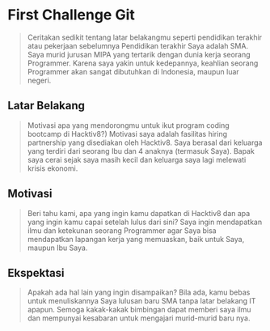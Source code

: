 # First Challenge Git

> Ceritakan sedikit tentang latar belakangmu seperti pendidikan terakhir atau pekerjaan sebelumnya
> Pendidikan terakhir Saya adalah SMA. Saya murid jurusan MIPA yang tertarik dengan dunia kerja seorang Programmer. Karena saya yakin untuk kedepannya, keahlian seorang Programmer akan sangat dibutuhkan di Indonesia, maupun luar negeri.
## Latar Belakang

> Motivasi apa yang mendorongmu untuk ikut program coding bootcamp di Hacktiv8?)
> Motivasi saya adalah fasilitas hiring partnership yang disediakan oleh Hacktiv8. Saya berasal dari keluarga yang terdiri dari seorang Ibu dan 4 anaknya (termasuk Saya). Bapak saya cerai sejak saya masih kecil dan keluarga saya lagi melewati krisis ekonomi.
## Motivasi

> Beri tahu kami, apa yang ingin kamu dapatkan di Hacktiv8 dan apa yang ingin kamu capai setelah lulus dari sini?
> Saya ingin mendapatkan ilmu dan ketekunan seorang Programmer agar Saya bisa mendapatkan lapangan kerja yang memuaskan, baik untuk Saya, maupun Ibu Saya.
## Ekspektasi

> Apakah ada hal lain yang ingin disampaikan? Bila ada, kamu bebas untuk menuliskannya
> Saya lulusan baru SMA tanpa latar belakang IT apapun. Semoga kakak-kakak bimbingan dapat memberi saya ilmu dan mempunyai kesabaran untuk mengajari murid-murid baru nya.